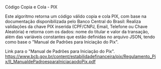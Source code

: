 Código Copia e Cola - PIX 

Este algoritmo retorna um código válido copia e cola PIX, com base na documentação disponibilizada pelo Banco Central do Brasil:
Realiza validações da chave PIX inserida (CPF/CNPJ, Email, Telefone ou Chave Aleatória) e retorna com os dados: nome do titular e valor da transação, além
das variáveis constantes que estão definidas no arquivo JSON, tendo como base o "Manual de Padrões para Iniciação do Pix".

Link para o "Manual de Padrões para Iniciação do Pix".
https://www.bcb.gov.br/content/estabilidadefinanceira/pix/Regulamento_Pix/II_ManualdePadroesparaIniciacaodoPix.pdf



